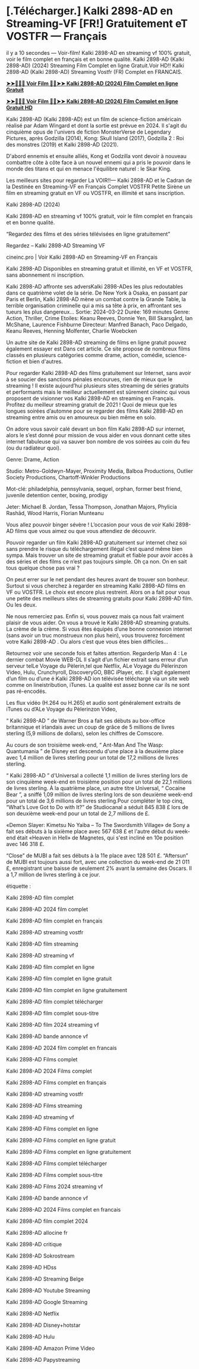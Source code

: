 <h1>[.Télécharger.] Kalki 2898-AD en Streaming-VF [FR!] Gratuitement eT VOSTFR — Français</h1>

il y a 10 secondes — Voir-film! Kalki 2898-AD en streaming vf 100% gratuit, voir le film complet en français et en bonne qualité. Kalki 2898-AD (Kalki 2898-AD) (2024) Streaming Film Complet en ligne Gratuit.Voir HD!! Kalki 2898-AD (Kalki 2898-AD) Streaming Vostfr (FR) Complet en FRANCAIS.

**[➤➤🔴✅📱 Voir Film 🔴✅➤➤ Kalki 2898-AD (2024) Film Complet en ligne Gratuit](https://t.co/2TaS8NvL0y)**

**[➤➤🔴✅📱 Voir Film 🔴✅➤➤ Kalki 2898-AD (2024) Film Complet en ligne Gratuit HD](https://t.co/2TaS8NvL0y)**

Kalki 2898-AD (Kalki 2898-AD) est un film de science-fiction américain réalisé par Adam Wingard et dont la sortie est prévue en 2024. Il s'agit du cinquième opus de l'univers de fiction MonsterVerse de Legendary Pictures, après Godzilla (2014), Kong: Skull Island (2017), Godzilla 2 : Roi des monstres (2019) et Kalki 2898-AD (2021).

D'abord ennemis et ensuite alliés, Kong et Godzilla vont devoir à nouveau combattre côte à côte face à un nouvel ennemi qui a pris le pouvoir dans le monde des titans et qui en menace l'équilibre naturel : le Skar King.

Les meilleurs sites pour regarder La VOIR!!— Kalki 2898-AD et le Cadran de la Destinée en Streaming-VF en Français Complet VOSTFR Petite Sirène un film en streaming gratuit en VF ou VOSTFR, en illimité et sans inscription.

Kalki 2898-AD (2024)

Kalki 2898-AD en streaming vf 100% gratuit, voir le film complet en français et en bonne qualité.

“Regardez des films et des séries télévisées en ligne gratuitement”

Regardez – Kalki 2898-AD Streaming VF

cineinc.pro | Voir Kalki 2898-AD en Streaming-VF en Français

Kalki 2898-AD Disponibles en streaming gratuit et illimité, en VF et VOSTFR, sans abonnement ni inscription.

Kalki 2898-AD affronte ses adversKalki 2898-ADes les plus redoutables dans ce quatrième volet de la série. De New York à Osaka, en passant par Paris et Berlin, Kalki 2898-AD mène un combat contre la Grande Table, la terrible organisation criminelle qui a mis sa tête à prix, en affrontant ses tueurs les plus dangereux... Sortie: 2024-03-22 Durée: 169 minutes Genre: Action, Thriller, Crime Etoiles: Keanu Reeves, Donnie Yen, Bill Skarsgård, Ian McShane, Laurence Fishburne Directeur: Manfred Banach, Paco Delgado, Keanu Reeves, Henning Molfenter, Charlie Woebcken

Un autre site de Kalki 2898-AD streaming de films en ligne gratuit pouvez également essayer est Dans cet article. Ce site propose de nombreux films classés en plusieurs catégories comme drame, action, comédie, science-fiction et bien d'autres.

Pour regarder Kalki 2898-AD des films gratuitement sur Internet, sans avoir à se soucier des sanctions pénales encourues, rien de mieux que le streaming ! Il existe aujourd’hui plusieurs sites streaming de séries gratuits et performants mais le meilleur actuellement est sûrement cineinc qui vous proposent de visionner vos Kalki 2898-AD en streaming en Français. Profitez du meilleur streaming gratuit de 2021 ! Quoi de mieux que les longues soirées d’automne pour se regarder des films Kalki 2898-AD en streaming entre amis ou en amoureux ou bien même en solo.

On adore vous savoir calé devant un bon film Kalki 2898-AD sur internet, alors le s’est donné pour mission de vous aider en vous donnant cette sites internet fabuleuse qui va sauver bon nombre de vos soirées au coin du feu (ou du radiateur quoi).

Genre: Drame, Action

Studio: Metro-Goldwyn-Mayer, Proximity Media, Balboa Productions, Outlier Society Productions, Chartoff-Winkler Productions

Mot-clé: philadelphia, pennsylvania, sequel, orphan, former best friend, juvenile detention center, boxing, prodigy

Jeter: Michael B. Jordan, Tessa Thompson, Jonathan Majors, Phylicia Rashād, Wood Harris, Florian Munteanu

Vous allez pouvoir binger sévère ! L’occasion pour vous de voir Kalki 2898-AD films que vous aimez ou que vous attendiez de découvrir.

Pouvoir regarder un film Kalki 2898-AD gratuitement sur internet chez soi sans prendre le risque du téléchargement illégal c’est quand même bien sympa. Mais trouver un site de streaming gratuit et fiable pour avoir accès à des séries et des films ce n’est pas toujours simple. Oh ça non. On en sait tous quelque chose pas vrai ?

On peut errer sur le net pendant des heures avant de trouver son bonheur. Surtout si vous cherchez à regarder en streaming Kalki 2898-AD films en VF ou VOSTFR. Le choix est encore plus restreint. Alors on a fait pour vous une petite des meilleurs sites de streaming gratuits pour Kalki 2898-AD film. Ou les deux.

Ne nous remerciez pas. Enfin si, vous pouvez mais ça nous fait vraiment plaisir de vous aider. On vous a trouvé le Kalki 2898-AD streaming gratuits. La crème de la crème. Si vous êtes équipés d’une bonne connexion internet (sans avoir un truc monstrueux non plus hein), vous trouverez forcément votre Kalki 2898-AD . Ou alors c’est que vous êtes bien difficiles…

Retournez voir une seconde fois et faites attention. RegarderIp Man 4 : Le dernier combat Movie WEB-DL Il s’agit d’un fichier extrait sans erreur d’un serveur telLe Voyage du Pèlerin,tel que Netflix, ALe Voyage du Pèlerinzon Video, Hulu, Crunchyroll, DiscoveryGO, BBC iPlayer, etc. Il s’agit également d’un film ou d’une é Kalki 2898-AD ion télévisée téléchargé via un site web comme on lineistribution, iTunes. La qualité est assez bonne car ils ne sont pas ré-encodés.

Les flux vidéo (H.264 ou H.265) et audio sont généralement extraits de iTunes ou d’ALe Voyage du Pèlerinzon Video,

“ Kalki 2898-AD ” de Warner Bros a fait ses débuts au box-office britannique et irlandais avec un coup de grâce de 5 millions de livres sterling (5,9 millions de dollars), selon les chiffres de Comscore.

Au cours de son troisième week-end, “ Ant-Man And The Wasp: Quantumania ” de Disney est descendu d'une place à la deuxième place avec 1,4 million de livres sterling pour un total de 17,2 millions de livres sterling.

“ Kalki 2898-AD ” d'Universal a collecté 1,1 million de livres sterling lors de son cinquième week-end en troisième position pour un total de 22,1 millions de livres sterling. À la quatrième place, un autre titre Universal, “ Cocaine Bear ”, a sniffé 1,09 million de livres sterling lors de son deuxième week-end pour un total de 3,6 millions de livres sterling.Pour compléter le top cinq, “What’s Love Got to Do with It?” de Studiocanal a séduit 845 838 £ lors de son deuxième week-end pour un total de 2,7 millions de £.

«Demon Slayer: Kimetsu No Yaiba – To The Swordsmith Village» de Sony a fait ses débuts à la sixième place avec 567 638 £ et l'autre début du week-end était «Heaven in Hell» de Magnetes, qui s'est incliné en 10e position avec 146 318 £.

“Close” de MUBI a fait ses débuts à la 11e place avec 128 501 £. “Aftersun” de MUBI est toujours aussi fort, avec une collection du week-end de 21 011 £, enregistrant une baisse de seulement 2% avant la semaine des Oscars. Il a 1,7 million de livres sterling à ce jour.

étiquette :

Kalki 2898-AD film complet

Kalki 2898-AD 2024 film complet

Kalki 2898-AD film complet en français

Kalki 2898-AD streaming vostfr

Kalki 2898-AD film streaming

Kalki 2898-AD streaming vf

Kalki 2898-AD film complet en ligne

Kalki 2898-AD film complet en ligne gratuit

Kalki 2898-AD film complet en ligne gratuitement

Kalki 2898-AD film complet télécharger

Kalki 2898-AD film complet sous-titre

Kalki 2898-AD film 2024 streaming vf

Kalki 2898-AD bande annonce vf

Kalki 2898-AD 2024 film complet en francais

Kalki 2898-AD Films complet

Kalki 2898-AD 2024 Films complet

Kalki 2898-AD Films complet en français

Kalki 2898-AD streaming vostfr

Kalki 2898-AD Films streaming

Kalki 2898-AD streaming vf

Kalki 2898-AD Films complet en ligne

Kalki 2898-AD Films complet en ligne gratuit

Kalki 2898-AD Films complet en ligne gratuitement

Kalki 2898-AD Films complet télécharger

Kalki 2898-AD Films complet sous-titre

Kalki 2898-AD Films 2024 streaming vf

Kalki 2898-AD bande annonce vf

Kalki 2898-AD 2024 Films complet en francais

Kalki 2898-AD film complet 2024

Kalki 2898-AD allocine fr

Kalki 2898-AD critique

Kalki 2898-AD Sokrostream

Kalki 2898-AD HDss

Kalki 2898-AD Streaming Belge

Kalki 2898-AD Youtube Streaming

Kalki 2898-AD Google Streaming

Kalki 2898-AD Netflix

Kalki 2898-AD Disney+hotstar

Kalki 2898-AD Hulu

Kalki 2898-AD Amazon Prime Video

Kalki 2898-AD Papystreaming
